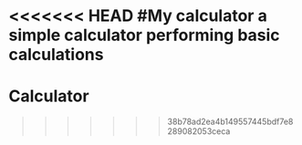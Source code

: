 <<<<<<< HEAD
#My calculator
a simple calculator performing basic calculations
=======
# Calculator
>>>>>>> 38b78ad2ea4b149557445bdf7e8289082053ceca
